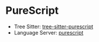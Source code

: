 # PureScript

- Tree Sitter: [tree-sitter-purescript](https://github.com/postsolar/tree-sitter-purescript)
- Language Server: [purescript](https://github.com/nwolverson/purescript-language-server)
